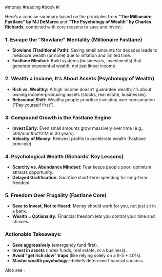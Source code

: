 #money #reading #book #l

Here’s a concise summary based on the principles from **"The Millionaire Fastlane" by MJ DeMarco** and **"The Psychology of Wealth" by Charles Richards**, combined with core reasons to save and invest:  

### **1. Escape the "Slowlane" Mentality (Millionaire Fastlane)**  
   - **Slowlane (Traditional Path):** Saving small amounts for decades leads to mediocre wealth (or none) due to inflation and limited time.  
   - **Fastlane Mindset:** Build systems (businesses, investments) that generate exponential wealth, not just linear income.  

### **2. Wealth ≠ Income, It’s About Assets (Psychology of Wealth)**  
   - **Rich vs. Wealthy:** A high income doesn’t guarantee wealth; it’s about owning income-producing assets (stocks, real estate, businesses).  
   - **Behavioral Shift:** Wealthy people prioritize investing over consumption ("Pay yourself first").  

### **3. Compound Growth is the Fastlane Engine**  
   - **Invest Early:** Even small amounts grow massively over time (e.g., $500/month at 10% = ~$1M in 30 years).  
   - **Velocity of Money:** Reinvest profits to accelerate wealth (Fastlane principle).  

### **4. Psychological Wealth (Richards’ Key Lessons)**  
   - **Scarcity vs. Abundance Mindset:** Fear keeps people poor; optimism attracts opportunity.  
   - **Delayed Gratification:** Sacrifice short-term spending for long-term freedom.  

### **5. Freedom Over Frugality (Fastlane Core)**  
   - **Save to Invest, Not to Hoard:** Money should work for you, not just sit in a bank.  
   - **Wealth = Optionality:** Financial freedom lets you control your time and choices.  

### **Actionable Takeaways:**  
   - **Save aggressively** (emergency fund first).  
   - **Invest in assets** (index funds, real estate, or a business).  
   - **Avoid "get rich slow" traps** (like relying solely on a 9-5 + 401k).  
   - **Master wealth psychology**—beliefs determine financial success.  

Also see : 

